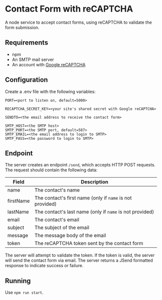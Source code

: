 # Contact Form with reCAPTCHA

A node service to accept contact forms, using reCAPTCHA to validate the form submission.

## Requirements
- npm
- An SMTP mail server
- An account with [Google reCAPTCHA](https://developers.google.com/recaptcha)

## Configuration
Create a .env file with the following variables:
```
PORT=<port to listen on, default=5000>

RECAPTCHA_SECRET_KEY=<your site's shared secret with Google reCAPTCHA>

SENDTO=<the email address to receive the contact form>

SMTP_HOST=<the SMTP host>
SMTP_PORT=<the SMTP port, default=587>
SMTP_EMAIL=<the email address to login to SMTP>
SMTP_PASS=<the password to login to SMTP>

```

## Endpoint
The server creates an endpoint `/send`, which accepts HTTP POST requests. The request should contain the following data:

| Field | Description |
| ----- | ----------- |
| name | The contact's name |
| firstName | The contact's first name (only if `name` is not provided) |
| lastName | The contact's last name (only if `name` is not provided) |
| email | The contact's email |
| subject | The subject of the email |
| message | The message body of the email |
| token | The reCAPTCHA token sent by the contact form |


The server will attempt to validate the token. If the token is valid, the server will send the contact form via email. The server returns a JSend formatted response to indicate success or failure.

## Running
Use `npm run start`.
